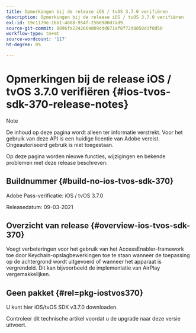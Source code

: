 ```yaml
---
title: Opmerkingen bij de release iOS / tvOS 3.7.0 verifiëren
description: Opmerkingen bij de release iOS / tvOS 3.7.0 verifiëren
exl-id: 19c1179e-16b1-4608-954f-25b0980d7ad9
source-git-commit: 8896fa2242664d09ddd871af8f72d8858d1f0d50
workflow-type: tm+mt
source-wordcount: '117'
ht-degree: 0%

---
```


# Opmerkingen bij de release iOS / tvOS 3.7.0 verifiëren {#ios-tvos-sdk-370-release-notes}

>[!NOTE]
>
>De inhoud op deze pagina wordt alleen ter informatie verstrekt. Voor het gebruik van deze API is een huidige licentie van Adobe vereist. Ongeautoriseerd gebruik is niet toegestaan.

Op deze pagina worden nieuwe functies, wijzigingen en bekende problemen met deze release beschreven:

## Buildnummer {#build-no-ios-tvos-sdk-370}

Adobe Pass-verificatie: iOS / tvOS 3.7.0

Releasedatum: 09-03-2021



## Overzicht van release {#overview-ios-tvos-sdk-370}

Voegt verbeteringen voor het gebruik van het AccessEnabler-framework toe door Keychain-opslagbewerkingen toe te staan wanneer de toepassing op de achtergrond wordt uitgevoerd of wanneer het apparaat is vergrendeld. Dit kan bijvoorbeeld de implementatie van AirPlay vergemakkelijken.

## Geen pakket {#rel=pkg-iostvos370}

U kunt hier iOS/tvOS SDK v3.7.0 downloaden.

Controleer dit technische artikel voordat u de upgrade naar deze versie uitvoert.
